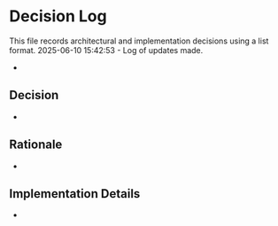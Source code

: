 # Decision Log

This file records architectural and implementation decisions using a list format.
2025-06-10 15:42:53 - Log of updates made.

*

## Decision

*

## Rationale 

*

## Implementation Details

*